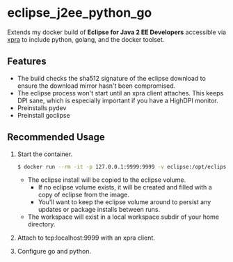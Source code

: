 # eclipse_j2ee_python_go
Extends my docker build of __Eclipse for Java 2 EE Developers__ accessible via [xpra](https://xpra.org/) to include python, golang, and the docker toolset.

## Features
* The build checks the sha512 signature of the eclipse download to ensure the download mirror hasn't been compromised.
* The eclipse process won't start until an xpra client attaches.  This keeps DPI sane, which is especially important if you have a HighDPI monitor.
* Preinstalls pydev
* Preinstall goclipse

## Recommended Usage
1. Start the container.
	```bash
	$ docker run --rm -it -p 127.0.0.1:9999:9999 -v eclipse:/opt/eclipse -v ~/workspace:/opt/workspace -v /var/run/docker.sock:/var/run/docker.sock aronahl/eclipse_j2ee
	```
	* The eclipse install will be copied to the eclipse volume.
		* If no eclipse volume exists, it will be created and filled with a copy of eclipse from the image.
		* You'll want to keep the eclipse volume around to persist any updates or package installs between runs.
	* The workspace will exist in a local workspace subdir of your home directory.

2. Attach to tcp:localhost:9999 with an xpra client.

3. Configure go and python.
